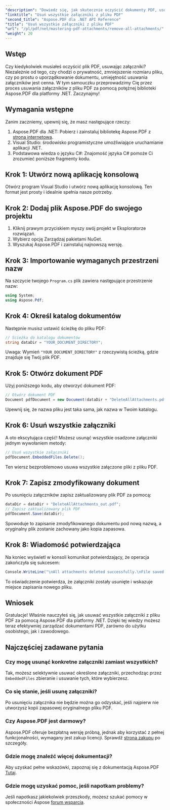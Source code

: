 ```yaml
---
"description": "Dowiedz się, jak skutecznie oczyścić dokumenty PDF, usuwając wszystkie załączniki za pomocą biblioteki Aspose.PDF dla platformy .NET. Ten samouczek krok po kroku obejmuje wszystkie etapy, od konfiguracji po uruchomienie."
"linktitle": "Usuń wszystkie załączniki z pliku PDF"
"second_title": "Aspose.PDF dla .NET API Reference"
"title": "Usuń wszystkie załączniki z pliku PDF"
"url": "/pl/pdf/net/mastering-pdf-attachments/remove-all-attachments/"
"weight": 20
---
```


## Wstęp

Czy kiedykolwiek musiałeś oczyścić plik PDF, usuwając załączniki? Niezależnie od tego, czy chodzi o prywatność, zmniejszenie rozmiaru pliku, czy po prostu o uporządkowanie dokumentu, umiejętność usuwania załączników jest cenna. W tym samouczku przeprowadzimy Cię przez proces usuwania załączników z pliku PDF za pomocą potężnej biblioteki Aspose.PDF dla platformy .NET. Zaczynajmy!

## Wymagania wstępne

Zanim zaczniemy, upewnij się, że masz następujące rzeczy:

1. Aspose.PDF dla .NET: Pobierz i zainstaluj bibliotekę Aspose.PDF z [strona internetowa](https://releases.aspose.com/pdf/net/).
2. Visual Studio: środowisko programistyczne umożliwiające uruchamianie aplikacji .NET.
3. Podstawowa wiedza o języku C#: Znajomość języka C# pomoże Ci zrozumieć poniższe fragmenty kodu.

## Krok 1: Utwórz nową aplikację konsolową

Otwórz program Visual Studio i utwórz nową aplikację konsolową. Ten format jest prosty i idealnie spełnia nasze potrzeby.

## Krok 2: Dodaj plik Aspose.PDF do swojego projektu

1. Kliknij prawym przyciskiem myszy swój projekt w Eksploratorze rozwiązań.
2. Wybierz opcję Zarządzaj pakietami NuGet.
3. Wyszukaj Aspose.PDF i zainstaluj najnowszą wersję.

## Krok 3: Importowanie wymaganych przestrzeni nazw

Na szczycie twojego `Program.cs` plik zawiera następujące przestrzenie nazw:

```csharp
using System;
using Aspose.Pdf;
```

## Krok 4: Określ katalog dokumentów

Następnie musisz ustawić ścieżkę do pliku PDF:

```csharp
// Ścieżka do katalogu dokumentów
string dataDir = "YOUR_DOCUMENT_DIRECTORY";
```

Uwaga: Wymień `"YOUR_DOCUMENT_DIRECTORY"` z rzeczywistą ścieżką, gdzie znajduje się Twój plik PDF.

## Krok 5: Otwórz dokument PDF

Użyj poniższego kodu, aby otworzyć dokument PDF:

```csharp
// Otwórz dokument PDF
Document pdfDocument = new Document(dataDir + "DeleteAllAttachments.pdf");
```

Upewnij się, że nazwa pliku jest taka sama, jak nazwa w Twoim katalogu.

## Krok 6: Usuń wszystkie załączniki

A oto ekscytująca część! Możesz usunąć wszystkie osadzone załączniki jednym wywołaniem metody:

```csharp
// Usuń wszystkie załączniki
pdfDocument.EmbeddedFiles.Delete();
```

Ten wiersz bezproblemowo usuwa wszystkie załączone pliki z pliku PDF.

## Krok 7: Zapisz zmodyfikowany dokument

Po usunięciu załączników zapisz zaktualizowany plik PDF za pomocą:

```csharp
dataDir = dataDir + "DeleteAllAttachments_out.pdf";
// Zapisz zaktualizowany plik PDF
pdfDocument.Save(dataDir);
```

Spowoduje to zapisanie zmodyfikowanego dokumentu pod nową nazwą, a oryginalny plik zostanie zachowany jako kopia zapasowa.

## Krok 8: Wiadomość potwierdzająca

Na koniec wyświetl w konsoli komunikat potwierdzający, że operacja zakończyła się sukcesem:

```csharp
Console.WriteLine("\nAll attachments deleted successfully.\nFile saved at " + dataDir);
```

To oświadczenie potwierdza, że załączniki zostały usunięte i wskazuje miejsce zapisania nowego pliku.

## Wniosek

Gratulacje! Właśnie nauczyłeś się, jak usuwać wszystkie załączniki z pliku PDF za pomocą Aspose.PDF dla platformy .NET. Dzięki tej wiedzy możesz teraz efektywniej zarządzać dokumentami PDF, zarówno do użytku osobistego, jak i zawodowego.

## Najczęściej zadawane pytania

### Czy mogę usunąć konkretne załączniki zamiast wszystkich?
Tak, możesz selektywnie usuwać określone załączniki, przechodząc przez `EmbeddedFiles` zbieranie i usuwanie tych, które wybierzesz.

### Co się stanie, jeśli usunę załączniki?
Po usunięciu załącznika nie będzie można go odzyskać, jeśli najpierw nie utworzysz kopii zapasowej oryginalnego pliku PDF.

### Czy Aspose.PDF jest darmowy?
Aspose.PDF oferuje bezpłatną wersję próbną, jednak aby korzystać z pełnej funkcjonalności, wymagany jest zakup licencji. Sprawdź [strona zakupu](https://purchase.aspose.com/buy) po szczegóły.

### Gdzie mogę znaleźć więcej dokumentacji?
Aby uzyskać pełne wskazówki, zapoznaj się z dokumentacją Aspose.PDF [Tutaj](https://reference.aspose.com/pdf/net/).

### Gdzie mogę uzyskać pomoc, jeśli napotkam problemy?
Jeśli napotkasz jakiekolwiek przeszkody, możesz szukać pomocy w społeczności Aspose [forum wsparcia](https://forum.aspose.com/c/pdf/10).
